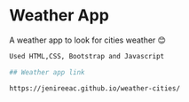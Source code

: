 # Weather App

 A weather app to look for cities weather 😊

```bash 
Used HTML,CSS, Bootstrap and Javascript 

## Weather app link 

https://jenireeac.github.io/weather-cities/
